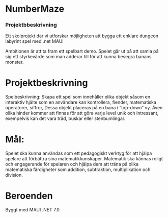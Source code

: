 # NumberMaze
### Projektbbeskrivning
Ett skolprojekt där vi utforskar möjligheten att bygga ett enklare dungeon labyrint spel med .net MAUI

Ambitionen är att ta fram ett spelbart demo.
Spelet går ut på att samla på sig ett styrkevärde som man adderar till för att kunna besegra banans monster.

# Projektbeskrivning
Spelbeskrivning: Skapa ett spel som innehåller olika objekt såsom en interaktiv hjälte som en användare kan
kontrollera, fiender, matematiska operatorer, siffror,.Dessa objekt placeras på en bana i “top-down” vy.
Även olika hinder kommer att finnas för att göra varje level unik och intressant, exempelvis kan det vara
träd, buskar eller stenbumlingar.

# Mål:
Spelet ska kunna användas som ett pedagogiskt verktyg för att hjälpa spelare att förbättra sina matematikkunskaper.
Matematik ska kännas roligt och engagerande för spelaren och hjälpa dem att träna på olika matematiska färdigheter
som addition, subtraktion, multiplikation och division.

# Beroenden
Byggt med MAUI .NET 7.0